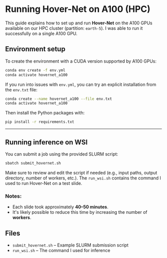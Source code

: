 # Running Hover-Net on A100 (HPC)

This guide explains how to set up and run **Hover-Net** on the A100 GPUs available on our HPC cluster (partition: `earth-5`). I was able to run it successfully on a single A100 GPU.

## Environment setup

To create the environment with a CUDA version supported by A100 GPUs:

```bash
conda env create -f env.yml
conda activate hovernet_a100
```

If you run into issues with `env.yml`, you can try an explicit installation from the `env.txt` file:

```bash
conda create --name hovernet_a100 --file env.txt
conda activate hovernet_a100
```

Then install the Python packages with:

```bash
pip install -r requirements.txt
```

---

## Running inference on WSI

You can submit a job using the provided SLURM script:

```bash
sbatch submit_hovernet.sh
```

Make sure to review and edit the script if needed (e.g., input paths, output directory, number of workers, etc.). The `run_wsi.sh` contains the command I used to run Hover-Net on a test slide.

### Notes:
- Each slide took approximately **40–50 minutes**.
- It's likely possible to reduce this time by increasing the number of **workers**.

## Files
- `submit_hovernet.sh` – Example SLURM submission script
- `run_wsi.sh` – The command I used for inference
